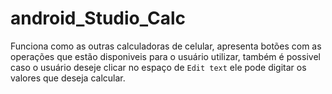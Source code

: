 # android_Studio_Calc
Funciona como as outras calculadoras de celular, apresenta botões com as operações que estão disponiveis para o usuário utilizar, também é possivel caso o usuário deseje clicar no espaço de  `Edit text`  ele pode digitar os valores que deseja calcular.
